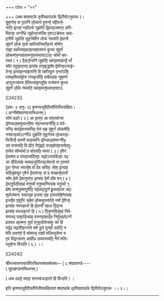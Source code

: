 +++
title = "०२"

+++
(अथ षष्ठाष्टके तृतीयप्रपाठके द्वितीयोऽनुवाकः )।  
सु॒व॒र्गाय॒ वा ए॒तानि॑ लो॒काय॑ हूयन्ते॒ यद्वै॑सर्ज॒-  
नानि॒ द्वाभ्यां॒ गार्ह॑पत्ये जुहोति द्वि॒पाद्यजमानः॒ प्रति॑-  
ष्ठित्या॒ अग्नी॑ध्रे जुहोत्य॒न्तरि॑क्ष ए॒वाऽऽक्र॑मत आह-  
व॒नीये॑ जुहोति सुव॒र्गमेवै॑नं लोकं ग॑मयति दे॒वान्वै  
सु॑वर्गं लो॒कं य॒तो रक्षाँ॑स्यजिघाँस॒न्ते सोमे॑न॒  
राज्ञा॒ रक्षाँस्यप॒हत्या॒प्तमा॒त्मानं॑ कृ॒त्वा सु॑व॒र्गं  
लो॒कमा॑य॒न्‍रक्ष॑सा॒मनु॑पलाभा॒याऽऽत्तः॒ सोमो॑ भ॒व-  
त्यथ॑ ( १ ) वै॒स॒र्ज॒नानि॑ जुहोति॒ रक्ष॑सा॒मप॑हत्यै॒ त्वंँ  
सो॑म तनू॒कृद्भय॒ इत्या॑ह तनृकृद्धये॑ष द्वेषो॑भ्य॒ऽन्यकृ॑-  
तेभ्य॒ इत्या॑हा॒न्यकृ॑तानि॒ हि रक्षाँ॑स्यु॒रु य॒न्ता॑ऽसि॒  
वरू॑थ॒मित्या॑हो॒रु ण॑स्कृधीति॒ वावैतदा॑ह जुषा॒णो  
अ॒प्तुराज्य॑स्य वे॒त्वित्या॑हा॒प्तुमे॒व यज॑मानं कृ॒त्वा  
सु॑व॒र्गं लो॒कॆ ग॑मयति॒ रक्ष॑सा॒मनु॑पलाभा॒याऽऽ

[[2423]]

[प्रपा॰ ३ अनु॰ २] कृष्णयजुर्वेदीयतैत्तिरीयसंहिता।  
( अग्नीषोमप्रणयनाभिधानम् )  
सोमं॑ ददते ( २ ) आ ग्रा॒व्णा॒ आ वा॑य॒व्या॑न्या  
द्रो॑णकल॒शमुत्पत्नी॒मा न॑य॒न्त्यन्वनाँ॑सि॒ प्र व॑र्त-  
यन्ति॒ याव॑दे॒वास्यास्ति॒ तेन॑ स॒ह सु॑व॒र्गं लोकमे॑ति॒  
नय॑वत्य॒र्चाऽऽग्नी॑धे जु॒होति सुव॒र्गस्य॑ लो॒कस्या॒-  
भिनीत्यै॒ ग्राव्णो॑ वाय॒व्या॑नि द्रोणकल॒शमाग्नी॑ध्र॒  
उप॑ वासयति॒ वि ह्ये॑नं॒ तैगृ॑ह्णते॒ यत्स॒होप॑वा॒सये॑दपु-  
वा॒येत॑ सौम्यर्चा प्र पा॑दयति॒ स्वया॑ ( ३ ) ए॒वैनं॑  
दे॒वत॑या प्र पा॑दय॒त्यदि॑त्याः॒ सदो॒ऽस्यादि॑त्याः॒ पद॒  
आ सी॒देत्या॑ह यथाय॒जुरे॒वैतद्यज॑मानो॒ वा ए॒तस्य॑  
पु॒रा गो॒प्ता भ॑वत्ये॒ष वो॑ देव सवितः॒ सोम॒ इत्या॑ह  
सवि॒तृप्र॑सूत ए॒वैनं॑ दे॒वता॑भ्यः॒ सं प्र य॑च्छत्ये॒तत्त्वँ  
सो॑म दे॒वो दे॒वानुपा॑गा॒ इत्या॑ह दे॒वो ह्ये॑ष मन् ( ४ )  
दे॒वानु॒पैती॒दम॒हं म॑नुष्यो॑ मनु॒ष्या॑नित्या॑ह मनु॒ष्यो॑ १॒  
ह्ये॑ष सन्म॑नु॒ष्या॑नु॒पैति॒ यदे॒तद्यजु॒र्न ब्रू॒यादप्र॑जा अप॒-  
शुर्यज॑मानः स्यात्स॒ह प्र॒जया॑ स॒ह रा॒यस्पोषे॒णेत्या॑ह  
प्र॒जयै॒व प॒शुभिः॑ स॒हेमं लो॒कमुपाव॑र्तते॒ नमो॑ दे॒वैभ्य॒  
इत्या॑ह नमस्का॒रो हि दे॒वानाँ॑ स्व॒धा पि॒तृभ्य  
इत्या॑ह स्वधाका॒रो हि ( ५ ) पि॒तृ॒णामि॒दम॒हं निर्व-  
रु॑णस्य॒ पाशा॒दित्या॑ह वरुणपा॒शादे॒व निर्मु॑च्य॒तेऽग्ने॑  
व्रतपत आ॒त्मनः॒ पुर्वा॑ त॒नूरा॒देयेत्या॑हुः को हि  
तद्वेद॒ यद्वसी॑या॒न्त्स्वे वशे भू॒ते पुन॑र्वा॒ ददा॑ति॒ न  
वेति ग्रावा॑णो॒ वै सोम॑स्य॒ राज्ञो॑ मलिम्लुसेना य  
ए॒वं विद्वान्ग्राव्ण॒ आग्री॑ध्र उपवासयति॒ नैनं॑ मलि-  
म्लुसे॒ना वि॑न्दति ( ६ ) ।।

[[2424]]

श्रीमत्सायणाचार्यविरचितभाष्यसमेतमा— [ ६ षष्ठकाण्डे----  
( यूपखण्डनाभिधानम् )  

( अथ ददते॒ स्वया॒ सन्त्स्व॑धाका॒रो हि वि॑न्दति ) ।

इति कृष्णयजुर्वेदीयतैत्तिरीयसंहितायां षष्ठाष्ठके तृतीयप्रपाठके द्वितीयोऽनुवाकः ।। २।।  
___________
